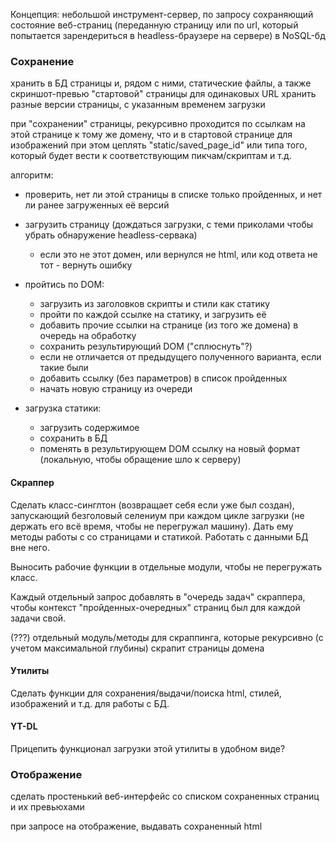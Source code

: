 Концепция: небольшой инструмент-сервер, по запросу сохраняющий состояние веб-страниц (переданную страницу или по url, который попытается зарендериться в headless-браузере на сервере) в NoSQL-бд


### Сохранение
хранить в БД страницы и, рядом с ними, статические файлы, а также скриншот-превью "стартовой" страницы
для одинаковых URL хранить разные версии страницы, с указанным временем загрузки

при "сохранении" страницы, рекурсивно проходится по ссылкам на этой странице к тому же домену, что и в стартовой странице
для изображений при этом цеплять "static/saved_page_id" или типа того, который будет вести к соответствующим пикчам/скриптам и т.д.

алгоритм:
- проверить, нет ли этой страницы в списке только пройденных, и нет ли ранее загруженных её версий
- загрузить страницу (дождаться загрузки, с теми приколами чтобы убрать обнаружение headless-сервака)
    - если это не этот домен, или вернулся не html, или код ответа не тот - вернуть ошибку
- пройтись по DOM:
    - загрузить из заголовков скрипты и стили как статику
    - пройти по каждой ссылке на статику, и загрузить её
    - добавить прочие ссылки на странице (из того же домена) в очередь на обработку 
    - сохранить результирующий DOM ("сплюснуть"?)
    - если не отличается от предыдущего полученного варианта, если такие были 
    - добавить ссылку (без параметров) в список пройденных
    - начать новую страницу из очереди

- загрузка статики:
    - загрузить содержимое
    - сохранить в БД
    - поменять в результирующем DOM ссылку на новый формат (локальную, чтобы обращение шло к серверу)

#### Скраппер
Сделать класс-синглтон (возвращает себя если уже был создан), запускающий безголовый селениум при каждом цикле загрузки (не держать его всё время, чтобы не перегружал машину). Дать ему методы работы с со страницами и статикой.
Работать с данными БД вне него.

Выносить рабочие функции в отдельные модули, чтобы не перегружать класс.

Каждый отдельный запрос добавлять в "очередь задач" скраппера, чтобы контекст "пройденных-очередных" страниц был для каждой задачи свой. 

(???) отдельный модуль/методы для скраппинга, которые рекурсивно (с учетом максимальной глубины) скрапит страницы домена

#### Утилиты
Сделать функции для сохранения/выдачи/поиска html, стилей, изображений и т.д. для работы с БД.

#### YT-DL
Прицепить функционал загрузки этой утилиты в удобном виде?

### Отображение
сделать простенький веб-интерфейс со списком сохраненных страниц и их превьюхами

при запросе на отображение, выдавать сохраненный html